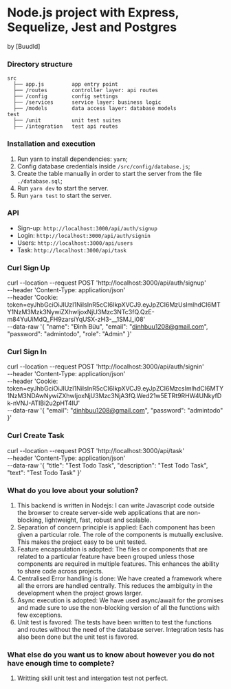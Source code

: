 # Node.js project with Express, Sequelize, Jest and Postgres

by [Buudld]

### Directory structure

```shell
src
  ├── app.js         app entry point
  ├── /routes        controller layer: api routes
  ├── /config        config settings
  ├── /services      service layer: business logic
  ├── /models        data access layer: database models	
test       
  ├── /unit          unit test suites
  ├── /integration   test api routes
 ```

### Installation and execution

1. Run yarn to install dependencies: `yarn`;
1. Config database credentials inside `/src/config/database.js`;
1. Create the table manually in order to start the server from the file `./database.sql`;
1. Run `yarn dev` to start the server.
1. Run `yarn test` to start the server.


### API 

- Sign-up: `http://localhost:3000/api/auth/signup`
- Login: `http://localhost:3000/api/auth/signin`
- Users: `http://localhost:3000/api/users`
- Task: `http://localhost:3000/api/task`

### Curl Sign Up
curl --location --request POST 'http://localhost:3000/api/auth/signup' \
--header 'Content-Type: application/json' \
--header 'Cookie: token=eyJhbGciOiJIUzI1NiIsInR5cCI6IkpXVCJ9.eyJpZCI6MzUsImlhdCI6MTY1NzM3Mzk3NywiZXhwIjoxNjU3Mzc3NTc3fQ.QzE-m84YuUiMdQ_FH9zarsiYqUSX-zH3-__1SMJ_i08' \
--data-raw '{
    "name": "Đình Bửu",
    "email": "dinhbuu1208@gmail.com",
    "password": "admintodo",
    "role": "Admin"
}'

### Curl Sign In 
curl --location --request POST 'http://localhost:3000/api/auth/signin' \
--header 'Content-Type: application/json' \
--header 'Cookie: token=eyJhbGciOiJIUzI1NiIsInR5cCI6IkpXVCJ9.eyJpZCI6MzcsImlhdCI6MTY1NzM3NDAwNywiZXhwIjoxNjU3Mzc3NjA3fQ.Wed21w5ETRt9RHW4UNkyfDk-nVNJ-ATIBi2u2pHT4IU' \
--data-raw '{
    "email": "dinhbuu1208@gmail.com",
    "password": "admintodo"
}'

### Curl Create Task
curl --location --request POST 'http://localhost:3000/api/task' \
--header 'Content-Type: application/json' \
--data-raw '{
    "title": "Test Todo Task",
    "description": "Test Todo Task",
    "text": "Test Todo Task"
}'

### What do you love about your solution?
1. This backend is written in Nodejs:  I can write Javascript code outside the browser to create server-side web applications that are non-blocking, lightweight, fast, robust and scalable.
2. Separation of concern principle is applied: Each component has been given a particular role. The role of the components is mutually exclusive. This makes the project easy to be unit tested.
3. Feature encapsulation is adopted: The files or components that are related to a particular feature have been grouped unless those components are required in multiple features. This enhances the ability to share code across projects.
4. Centralised Error handling is done: We have created a framework where all the errors are handled centrally. This reduces the ambiguity in the development when the project grows larger.
5. Async execution is adopted: We have used async/await for the promises and made sure to use the non-blocking version of all the functions with few exceptions.
6. Unit test is favored: The tests have been written to test the functions and routes without the need of the database server. Integration tests has also been done but the unit test is favored.

### What else do you want us to know about however you do not have enough time to complete?
1. Writting skill unit test and intergation test not perfect.
